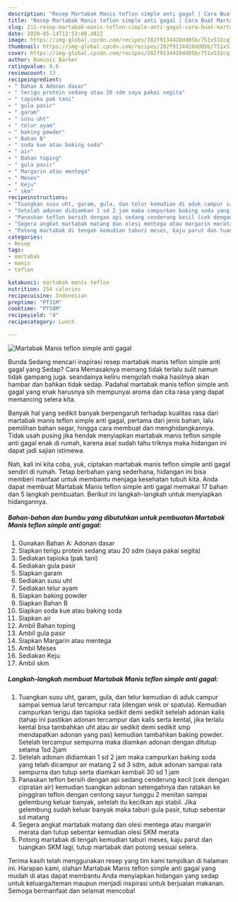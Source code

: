```yaml
---
description: "Resep Martabak Manis teflon simple anti gagal | Cara Buat Martabak Manis teflon simple anti gagal Yang Lezat Sekali"
title: "Resep Martabak Manis teflon simple anti gagal | Cara Buat Martabak Manis teflon simple anti gagal Yang Lezat Sekali"
slug: 211-resep-martabak-manis-teflon-simple-anti-gagal-cara-buat-martabak-manis-teflon-simple-anti-gagal-yang-lezat-sekali
date: 2020-05-14T12:53:08.482Z
image: https://img-global.cpcdn.com/recipes/282f9134428dd05b/751x532cq70/martabak-manis-teflon-simple-anti-gagal-foto-resep-utama.jpg
thumbnail: https://img-global.cpcdn.com/recipes/282f9134428dd05b/751x532cq70/martabak-manis-teflon-simple-anti-gagal-foto-resep-utama.jpg
cover: https://img-global.cpcdn.com/recipes/282f9134428dd05b/751x532cq70/martabak-manis-teflon-simple-anti-gagal-foto-resep-utama.jpg
author: Dominic Barker
ratingvalue: 4.6
reviewcount: 13
recipeingredient:
- " Bahan A Adonan dasar"
- " terigu protein sedang atau 20 sdm saya pakai segita"
- " tapioka pak tani"
- " gula pasir"
- " garam"
- " susu uht"
- " telur ayam"
- " baking powder"
- " Bahan B"
- " soda kue atau baking soda"
- " air"
- " Bahan toping"
- " gula pasir"
- " Margarin atau mentega"
- " Meses"
- " Keju"
- " skm"
recipeinstructions:
- "Tuangkan susu uht, garam, gula, dan telur kemudian di aduk campur sampai semua larut tercampur rata (dengan wisk or spatula). Kemudian campurkan terigu dan tapioka sedikit demi sedikit setelah adonan kalis (tahap ini pastikan adonan tercampur dan kalis serta kental, jika terlalu kental bisa tambahkan uht atau air sedikit demi sedikit smp mendapatkan adonan yang pas) kemudian tambahkan baking powder. Setelah tercampur sempurna maka diamkan adonan dengan ditutup selama 1sd 2jam"
- "Setelah adonan didiamkan 1 sd 2 jam maka campurkan baking soda yang telah dicampur air matang 2 sd 3 sdm, aduk adonan sampai rata sempurna dan tutup serta diamkan kembali 30 sd 1 jam"
- "Panaskan teflon bersih dengan api sedang cenderung kecil (cek dengan cipratan air) kemudian tuangkan adonan setengahnya dan ratakan ke pinggiran teflon dengan centong sayur tunggu 2 menitan sampai gelembung keluar banyak, setelah itu kecilkan api stabil. Jika gelembung sudah keluar banyak maka taburi gula pasir, tutup sebentar sd matang"
- "Segera angkat martabak matang dan olesi mentega atau margarin merata dan tutup sebentar kemudian olesi SKM merata"
- "Potong martabak di tengah kemudian taburi meses, kaju parut dan tuangkan SKM lagi, tutup martabak dan potong sesuai selera."
categories:
- Resep
tags:
- martabak
- manis
- teflon

katakunci: martabak manis teflon 
nutrition: 254 calories
recipecuisine: Indonesian
preptime: "PT31M"
cooktime: "PT58M"
recipeyield: "4"
recipecategory: Lunch

---
```



![Martabak Manis teflon simple anti gagal](https://img-global.cpcdn.com/recipes/282f9134428dd05b/751x532cq70/martabak-manis-teflon-simple-anti-gagal-foto-resep-utama.jpg)

Bunda Sedang mencari inspirasi resep martabak manis teflon simple anti gagal yang Sedap? Cara Memasaknya memang tidak terlalu sulit namun tidak gampang juga. seandainya keliru mengolah maka hasilnya akan hambar dan bahkan tidak sedap. Padahal martabak manis teflon simple anti gagal yang enak harusnya sih mempunyai aroma dan cita rasa yang dapat memancing selera kita.

Banyak hal yang sedikit banyak berpengaruh terhadap kualitas rasa dari martabak manis teflon simple anti gagal, pertama dari jenis bahan, lalu pemilihan bahan segar, hingga cara membuat dan menghidangkannya. Tidak usah pusing jika hendak menyiapkan martabak manis teflon simple anti gagal enak di rumah, karena asal sudah tahu triknya maka hidangan ini dapat jadi sajian istimewa.




Nah, kali ini kita coba, yuk, ciptakan martabak manis teflon simple anti gagal sendiri di rumah. Tetap berbahan yang sederhana, hidangan ini bisa memberi manfaat untuk membantu menjaga kesehatan tubuh kita. Anda dapat membuat Martabak Manis teflon simple anti gagal memakai 17 bahan dan 5 langkah pembuatan. Berikut ini langkah-langkah untuk menyiapkan hidangannya.

<!--inarticleads1-->

##### Bahan-bahan dan bumbu yang dibutuhkan untuk pembuatan Martabak Manis teflon simple anti gagal:

1. Gunakan  Bahan A: Adonan dasar
1. Siapkan  terigu protein sedang atau 20 sdm (saya pakai segita)
1. Sediakan  tapioka (pak tani)
1. Sediakan  gula pasir
1. Siapkan  garam
1. Sediakan  susu uht
1. Sediakan  telur ayam
1. Siapkan  baking powder
1. Siapkan  Bahan B
1. Siapkan  soda kue atau baking soda
1. Siapkan  air
1. Ambil  Bahan toping
1. Ambil  gula pasir
1. Siapkan  Margarin atau mentega
1. Ambil  Meses
1. Sediakan  Keju
1. Ambil  skm




<!--inarticleads2-->

##### Langkah-langkah membuat Martabak Manis teflon simple anti gagal:

1. Tuangkan susu uht, garam, gula, dan telur kemudian di aduk campur sampai semua larut tercampur rata (dengan wisk or spatula). Kemudian campurkan terigu dan tapioka sedikit demi sedikit setelah adonan kalis (tahap ini pastikan adonan tercampur dan kalis serta kental, jika terlalu kental bisa tambahkan uht atau air sedikit demi sedikit smp mendapatkan adonan yang pas) kemudian tambahkan baking powder. Setelah tercampur sempurna maka diamkan adonan dengan ditutup selama 1sd 2jam
1. Setelah adonan didiamkan 1 sd 2 jam maka campurkan baking soda yang telah dicampur air matang 2 sd 3 sdm, aduk adonan sampai rata sempurna dan tutup serta diamkan kembali 30 sd 1 jam
1. Panaskan teflon bersih dengan api sedang cenderung kecil (cek dengan cipratan air) kemudian tuangkan adonan setengahnya dan ratakan ke pinggiran teflon dengan centong sayur tunggu 2 menitan sampai gelembung keluar banyak, setelah itu kecilkan api stabil. Jika gelembung sudah keluar banyak maka taburi gula pasir, tutup sebentar sd matang
1. Segera angkat martabak matang dan olesi mentega atau margarin merata dan tutup sebentar kemudian olesi SKM merata
1. Potong martabak di tengah kemudian taburi meses, kaju parut dan tuangkan SKM lagi, tutup martabak dan potong sesuai selera.




Terima kasih telah menggunakan resep yang tim kami tampilkan di halaman ini. Harapan kami, olahan Martabak Manis teflon simple anti gagal yang mudah di atas dapat membantu Anda menyiapkan hidangan yang sedap untuk keluarga/teman maupun menjadi inspirasi untuk berjualan makanan. Semoga bermanfaat dan selamat mencoba!
